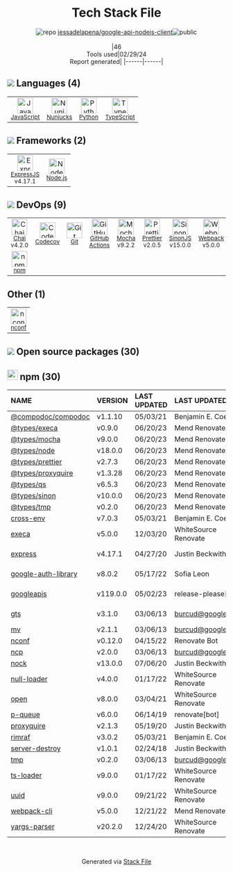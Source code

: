 <!--
&lt;--- Readme.md Snippet without images Start ---&gt;
## Tech Stack
jessadelapena/google-api-nodejs-client is built on the following main stack:

- [JavaScript](https://developer.mozilla.org/en-US/docs/Web/JavaScript) – Languages
- [Nunjucks](https://mozilla.github.io/nunjucks/) – Templating Languages & Extensions
- [Python](https://www.python.org) – Languages
- [TypeScript](http://www.typescriptlang.org) – Languages
- [ExpressJS](http://expressjs.com/) – Microframeworks (Backend)
- [Node.js](http://nodejs.org/) – Frameworks (Full Stack)
- [Chai](http://chaijs.com/) – Javascript Testing Framework
- [Codecov](https://codecov.io/) – Code Coverage
- [GitHub Actions](https://github.com/features/actions) – Continuous Integration
- [Mocha](http://mochajs.org/) – Javascript Testing Framework
- [Prettier](https://prettier.io/) – Code Review
- [SinonJS](http://sinonjs.org/) – Javascript Testing Framework
- [Webpack](http://webpack.js.org) – JS Build Tools / JS Task Runners

Full tech stack [here](/techstack.md)

&lt;--- Readme.md Snippet without images End ---&gt;

&lt;--- Readme.md Snippet with images Start ---&gt;
## Tech Stack
jessadelapena/google-api-nodejs-client is built on the following main stack:

- <img width='25' height='25' src='https://img.stackshare.io/service/1209/javascript.jpeg' alt='JavaScript'/> [JavaScript](https://developer.mozilla.org/en-US/docs/Web/JavaScript) – Languages
- <img width='25' height='25' src='https://img.stackshare.io/service/1637/Microsoft.VisualStudio.Services.Icons.Default' alt='Nunjucks'/> [Nunjucks](https://mozilla.github.io/nunjucks/) – Templating Languages & Extensions
- <img width='25' height='25' src='https://img.stackshare.io/service/993/pUBY5pVj.png' alt='Python'/> [Python](https://www.python.org) – Languages
- <img width='25' height='25' src='https://img.stackshare.io/service/1612/bynNY5dJ.jpg' alt='TypeScript'/> [TypeScript](http://www.typescriptlang.org) – Languages
- <img width='25' height='25' src='https://img.stackshare.io/service/1163/hashtag.png' alt='ExpressJS'/> [ExpressJS](http://expressjs.com/) – Microframeworks (Backend)
- <img width='25' height='25' src='https://img.stackshare.io/service/1011/n1JRsFeB_400x400.png' alt='Node.js'/> [Node.js](http://nodejs.org/) – Frameworks (Full Stack)
- <img width='25' height='25' src='https://img.stackshare.io/service/1725/chai.png' alt='Chai'/> [Chai](http://chaijs.com/) – Javascript Testing Framework
- <img width='25' height='25' src='https://img.stackshare.io/service/2673/Codecov_Mark_Circle_Pink.png' alt='Codecov'/> [Codecov](https://codecov.io/) – Code Coverage
- <img width='25' height='25' src='https://img.stackshare.io/service/11563/actions.png' alt='GitHub Actions'/> [GitHub Actions](https://github.com/features/actions) – Continuous Integration
- <img width='25' height='25' src='https://img.stackshare.io/service/832/mocha.png' alt='Mocha'/> [Mocha](http://mochajs.org/) – Javascript Testing Framework
- <img width='25' height='25' src='https://img.stackshare.io/service/7035/default_66f265943abed56bcdbfca1c866a4261b1fbb063.jpg' alt='Prettier'/> [Prettier](https://prettier.io/) – Code Review
- <img width='25' height='25' src='https://img.stackshare.io/service/3509/logo.png' alt='SinonJS'/> [SinonJS](http://sinonjs.org/) – Javascript Testing Framework
- <img width='25' height='25' src='https://img.stackshare.io/service/1682/IMG_4636.PNG' alt='Webpack'/> [Webpack](http://webpack.js.org) – JS Build Tools / JS Task Runners

Full tech stack [here](/techstack.md)

&lt;--- Readme.md Snippet with images End ---&gt;
-->
<div align="center">

# Tech Stack File
![](https://img.stackshare.io/repo.svg "repo") [jessadelapena/google-api-nodejs-client](https://github.com/jessadelapena/google-api-nodejs-client)![](https://img.stackshare.io/public_badge.svg "public")
<br/><br/>
|46<br/>Tools used|02/29/24 <br/>Report generated|
|------|------|
</div>

## <img src='https://img.stackshare.io/languages.svg'/> Languages (4)
<table><tr>
  <td align='center'>
  <img width='36' height='36' src='https://img.stackshare.io/service/1209/javascript.jpeg' alt='JavaScript'>
  <br>
  <sub><a href="https://developer.mozilla.org/en-US/docs/Web/JavaScript">JavaScript</a></sub>
  <br>
  <sub></sub>
</td>

<td align='center'>
  <img width='36' height='36' src='https://img.stackshare.io/service/1637/Microsoft.VisualStudio.Services.Icons.Default' alt='Nunjucks'>
  <br>
  <sub><a href="https://mozilla.github.io/nunjucks/">Nunjucks</a></sub>
  <br>
  <sub></sub>
</td>

<td align='center'>
  <img width='36' height='36' src='https://img.stackshare.io/service/993/pUBY5pVj.png' alt='Python'>
  <br>
  <sub><a href="https://www.python.org">Python</a></sub>
  <br>
  <sub></sub>
</td>

<td align='center'>
  <img width='36' height='36' src='https://img.stackshare.io/service/1612/bynNY5dJ.jpg' alt='TypeScript'>
  <br>
  <sub><a href="http://www.typescriptlang.org">TypeScript</a></sub>
  <br>
  <sub></sub>
</td>

</tr>
</table>

## <img src='https://img.stackshare.io/frameworks.svg'/> Frameworks (2)
<table><tr>
  <td align='center'>
  <img width='36' height='36' src='https://img.stackshare.io/service/1163/hashtag.png' alt='ExpressJS'>
  <br>
  <sub><a href="http://expressjs.com/">ExpressJS</a></sub>
  <br>
  <sub>v4.17.1</sub>
</td>

<td align='center'>
  <img width='36' height='36' src='https://img.stackshare.io/service/1011/n1JRsFeB_400x400.png' alt='Node.js'>
  <br>
  <sub><a href="http://nodejs.org/">Node.js</a></sub>
  <br>
  <sub></sub>
</td>

</tr>
</table>

## <img src='https://img.stackshare.io/devops.svg'/> DevOps (9)
<table><tr>
  <td align='center'>
  <img width='36' height='36' src='https://img.stackshare.io/service/1725/chai.png' alt='Chai'>
  <br>
  <sub><a href="http://chaijs.com/">Chai</a></sub>
  <br>
  <sub>v4.2.0</sub>
</td>

<td align='center'>
  <img width='36' height='36' src='https://img.stackshare.io/service/2673/Codecov_Mark_Circle_Pink.png' alt='Codecov'>
  <br>
  <sub><a href="https://codecov.io/">Codecov</a></sub>
  <br>
  <sub></sub>
</td>

<td align='center'>
  <img width='36' height='36' src='https://img.stackshare.io/service/1046/git.png' alt='Git'>
  <br>
  <sub><a href="http://git-scm.com/">Git</a></sub>
  <br>
  <sub></sub>
</td>

<td align='center'>
  <img width='36' height='36' src='https://img.stackshare.io/service/11563/actions.png' alt='GitHub Actions'>
  <br>
  <sub><a href="https://github.com/features/actions">GitHub Actions</a></sub>
  <br>
  <sub></sub>
</td>

<td align='center'>
  <img width='36' height='36' src='https://img.stackshare.io/service/832/mocha.png' alt='Mocha'>
  <br>
  <sub><a href="http://mochajs.org/">Mocha</a></sub>
  <br>
  <sub>v9.2.2</sub>
</td>

<td align='center'>
  <img width='36' height='36' src='https://img.stackshare.io/service/7035/default_66f265943abed56bcdbfca1c866a4261b1fbb063.jpg' alt='Prettier'>
  <br>
  <sub><a href="https://prettier.io/">Prettier</a></sub>
  <br>
  <sub>v2.0.5</sub>
</td>

<td align='center'>
  <img width='36' height='36' src='https://img.stackshare.io/service/3509/logo.png' alt='SinonJS'>
  <br>
  <sub><a href="http://sinonjs.org/">SinonJS</a></sub>
  <br>
  <sub>v15.0.0</sub>
</td>

<td align='center'>
  <img width='36' height='36' src='https://img.stackshare.io/service/1682/IMG_4636.PNG' alt='Webpack'>
  <br>
  <sub><a href="http://webpack.js.org">Webpack</a></sub>
  <br>
  <sub>v5.0.0</sub>
</td>

</tr>
<tr>
  <td align='center'>
  <img width='36' height='36' src='https://img.stackshare.io/service/1120/lejvzrnlpb308aftn31u.png' alt='npm'>
  <br>
  <sub><a href="https://www.npmjs.com/">npm</a></sub>
  <br>
  <sub></sub>
</td>

</tr>
</table>

## Other (1)
<table><tr>
  <td align='center'>
  <img width='36' height='36' src='https://img.stackshare.io/service/7721/4624.jpeg' alt='nconf'>
  <br>
  <sub><a href="https://github.com/indexzero/nconf">nconf</a></sub>
  <br>
  <sub></sub>
</td>

</tr>
</table>


## <img src='https://img.stackshare.io/group.svg' /> Open source packages (30)</h2>

## <img width='24' height='24' src='https://img.stackshare.io/service/1120/lejvzrnlpb308aftn31u.png'/> npm (30)

|NAME|VERSION|LAST UPDATED|LAST UPDATED BY|LICENSE|VULNERABILITIES|
|:------|:------|:------|:------|:------|:------|
|[@compodoc/compodoc](https://www.npmjs.com/@compodoc/compodoc)|v1.1.10|05/03/21|Benjamin E. Coe |MIT|N/A|
|[@types/execa](https://www.npmjs.com/@types/execa)|v0.9.0|06/20/23|Mend Renovate |MIT|N/A|
|[@types/mocha](https://www.npmjs.com/@types/mocha)|v9.0.0|06/20/23|Mend Renovate |MIT|N/A|
|[@types/node](https://www.npmjs.com/@types/node)|v18.0.0|06/20/23|Mend Renovate |MIT|N/A|
|[@types/prettier](https://www.npmjs.com/@types/prettier)|v2.7.3|06/20/23|Mend Renovate |MIT|N/A|
|[@types/proxyquire](https://www.npmjs.com/@types/proxyquire)|v1.3.28|06/20/23|Mend Renovate |MIT|N/A|
|[@types/qs](https://www.npmjs.com/@types/qs)|v6.5.3|06/20/23|Mend Renovate |MIT|N/A|
|[@types/sinon](https://www.npmjs.com/@types/sinon)|v10.0.0|06/20/23|Mend Renovate |MIT|N/A|
|[@types/tmp](https://www.npmjs.com/@types/tmp)|v0.2.0|06/20/23|Mend Renovate |MIT|N/A|
|[cross-env](https://www.npmjs.com/cross-env)|v7.0.3|05/03/21|Benjamin E. Coe |MIT|N/A|
|[execa](https://www.npmjs.com/execa)|v5.0.0|12/03/20|WhiteSource Renovate |MIT|N/A|
|[express](https://www.npmjs.com/express)|v4.17.1|04/27/20|Justin Beckwith |MIT|[CVE-2022-24999](https://github.com/advisories/GHSA-hrpp-h998-j3pp) (High)|
|[google-auth-library](https://www.npmjs.com/google-auth-library)|v8.0.2|05/17/22|Sofia Leon |Apache-2.0|N/A|
|[googleapis](https://www.npmjs.com/googleapis)|v119.0.0|05/02/23|release-please[bot] |Apache-2.0|N/A|
|[gts](https://www.npmjs.com/gts)|v3.1.0|03/06/13|burcud@google.com |Apache-2.0|N/A|
|[mv](https://www.npmjs.com/mv)|v2.1.1|03/06/13|burcud@google.com |MIT|N/A|
|[nconf](https://www.npmjs.com/nconf)|v0.12.0|04/15/22|Renovate Bot |MIT|N/A|
|[ncp](https://www.npmjs.com/ncp)|v2.0.0|03/06/13|burcud@google.com |MIT|N/A|
|[nock](https://www.npmjs.com/nock)|v13.0.0|07/06/20|Justin Beckwith |MIT|N/A|
|[null-loader](https://www.npmjs.com/null-loader)|v4.0.0|01/17/22|WhiteSource Renovate |MIT|N/A|
|[open](https://www.npmjs.com/open)|v8.0.0|03/04/21|WhiteSource Renovate |MIT|N/A|
|[p-queue](https://www.npmjs.com/p-queue)|v6.0.0|06/14/19|renovate[bot] |MIT|N/A|
|[proxyquire](https://www.npmjs.com/proxyquire)|v2.1.3|05/19/20|Justin Beckwith |MIT|N/A|
|[rimraf](https://www.npmjs.com/rimraf)|v3.0.2|05/03/21|Benjamin E. Coe |ISC|N/A|
|[server-destroy](https://www.npmjs.com/server-destroy)|v1.0.1|02/24/18|Justin Beckwith |ISC|N/A|
|[tmp](https://www.npmjs.com/tmp)|v0.2.0|03/06/13|burcud@google.com |MIT|N/A|
|[ts-loader](https://www.npmjs.com/ts-loader)|v9.0.0|01/17/22|WhiteSource Renovate |MIT|N/A|
|[uuid](https://www.npmjs.com/uuid)|v9.0.0|09/21/22|WhiteSource Renovate |MIT|N/A|
|[webpack-cli](https://www.npmjs.com/webpack-cli)|v5.0.0|12/21/22|Mend Renovate |MIT|N/A|
|[yargs-parser](https://www.npmjs.com/yargs-parser)|v20.2.0|12/24/20|WhiteSource Renovate |ISC|N/A|

<br/>
<div align='center'>

Generated via [Stack File](https://github.com/marketplace/stack-file)
